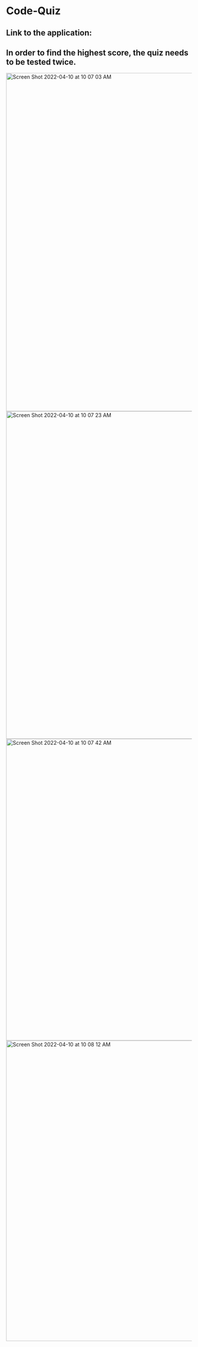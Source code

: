 # Code-Quiz


## Link to the application:

## In order to find the highest score, the quiz needs to be tested twice.


<img width="915" alt="Screen Shot 2022-04-10 at 10 07 03 AM" src="https://user-images.githubusercontent.com/99776016/162637132-6477bec6-b067-461b-bfad-c2bff40fb6aa.png">
<img width="886" alt="Screen Shot 2022-04-10 at 10 07 23 AM" src="https://user-images.githubusercontent.com/99776016/162637136-b1c9f14f-3de5-462b-b33a-b24ab981a244.png">
<img width="816" alt="Screen Shot 2022-04-10 at 10 07 42 AM" src="https://user-images.githubusercontent.com/99776016/162637139-0c20282a-5df2-47d8-82f6-d9cc2012bc45.png">
<img width="813" alt="Screen Shot 2022-04-10 at 10 08 12 AM" src="https://user-images.githubusercontent.com/99776016/162637141-cc90b883-09f8-40b8-81a0-5233be764c17.png">
